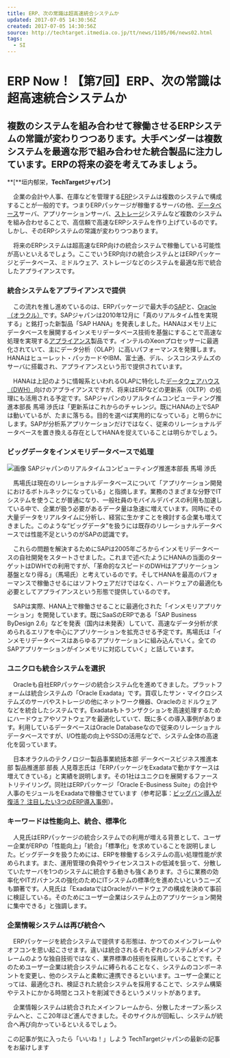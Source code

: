 ```yaml
---
title: ERP、次の常識は超高速統合システムか
updated: 2017-07-05 14:30:56Z
created: 2017-07-05 14:30:56Z
source: http://techtarget.itmedia.co.jp/tt/news/1105/06/news02.html
tags:
  - SI
---
```


# ERP Now！【第7回】ERP、次の常識は超高速統合システムか

## 複数のシステムを組み合わせて稼働させるERPシステムの常識が変わりつつあります。大手ベンダーは複数システムを最適な形で組み合わせた統合製品に注力しています。ERPの将来の姿を考えてみましょう。

**[**垣内郁栄，**TechTargetジャパン]**

　企業の会計や人事、在庫などを管理する[ERP](http://techtarget.itmedia.co.jp/tt/wpkw/erp.html)システムは複数のシステムで構成することが一般的です。つまりERPパッケージが稼働するサーバの他、[データベース](http://techtarget.itmedia.co.jp/tt/wpkw/database.html)サーバ、アプリケーションサーバ、[ストレージ](http://techtarget.itmedia.co.jp/tt/wpkw/storage.html)システムなど複数のシステムを組み合わせることで、高信頼で高速なERPシステムを作り上げているのです。しかし、そのERPシステムの常識が変わりつつあります。

　将来のERPシステムは超高速なERP向けの統合システムで稼働している可能性が高いといえるでしょう。ここでいうERP向けの統合システムとはERPパッケージとデータベース、ミドルウェア、ストレージなどのシステムを最適な形で統合したアプライアンスです。

### 統合システムをアプライアンスで提供

　この流れを推し進めているのは、ERPパッケージで最大手の[SAP](http://techtarget.itmedia.co.jp/tt/wpkw/sap.html)と、[Oracle（オラクル）](http://techtarget.itmedia.co.jp/tt/wpkw/oracle.html)です。SAPジャパンは2010年12月に「真のリアルタイム性を実現する」と銘打った新製品「SAP HANA」を発表しました。HANAはメモリ上にデータベースを展開するインメモリデータベース技術を基盤にすることで高速な処理を実現する[アプライアンス](http://techtarget.itmedia.co.jp/tt/wpkw/appliance.html)製品です。インテルのXeonプロセッサーに最適化されていて、主にデータ分析（OLAP）に高いパフォーマンスを発揮します。HANAはヒューレット・パッカードやIBM、富士通、デル、シスコシステムズのサーバに搭載され、アプライアンスという形で提供されています。

　HANAは上記のように情報系といわれるOLAPに特化した[データウェアハウス（DWH）](http://techtarget.itmedia.co.jp/tt/wpkw/dwh.html)向けのアプライアンスですが、将来はERPなどの更新系（OLTP）の処理にも活用される予定です。SAPジャパンのリアルタイムコンピューティング推進本部長 馬場 渉氏は「更新系はこれからのチャレンジ。既にHANAの上でSAPは動いているが、たまに落ちる。目的を選べば実用的になっている」と明らかにします。SAPが分析系アプリケーションだけではなく、従来のリレーショナルデータベースを置き換える存在としてHANAを捉えていることは明らかでしょう。

### ビッグデータをインメモリデータベースで処理

![画像](../_resources/ik_tt_db01.jpg)
SAPジャパンのリアルタイムコンピューティング推進本部長 馬場 渉氏

　馬場氏は現在のリレーショナルデータベースについて「アプリケーション開発におけるボトルネックになっている」と指摘します。業務のさまざまな分野でITシステムを使うことが普通になり、一般社員のモバイルデバイスの利用も加速している中で、企業が扱う必要があるデータ量は急速に増えています。同時にその大量データをリアルタイムに分析し、経営に生かすことを検討する企業も増えてきました。このような“ビッグデータ”を扱うには既存のリレーショナルデータベースでは性能不足というのがSAPの認識です。

　これらの問題を解決するためにSAPは2005年ごろからインメモリデータベースの自社開発をスタートさせました。これまで述べたようにHANAの当面のターゲットはDWHでの利用ですが、「革命的なスピードのDWHはアプリケーション基盤となり得る」（馬場氏）と考えているのです。そしてHANAを最高のパフォーマンスで稼働させるにはソフトウェアだけではなく、ハードウェアの最適化も必要としてアプライアンスという形態で提供しているのです。

　SAPは実際、HANA上で稼働させることに最適化された「インメモリアプリケーション」を開発しています。既にSaaSのERPである「SAP Business ByDesign 2.6」などを発表（国内は未発表）していて、高速なデータ分析が求められるエリアを中心にアプリケーションを拡充させる予定です。馬場氏は「インメモリデータベースはあらゆるアプリケーションに組み込んでいく。全てのSAPアプリケーションがインメモリに対応していく」と話しています。

### ユニクロも統合システムを選択

　Oracleも自社ERPパッケージの統合システム化を進めてきました。プラットフォームは統合システムの「Oracle Exadata」です。買収したサン・マイクロシステムズのサーバやストレージの他にネットワーク機器、Oracleのミドルウェアなどを統合したシステムです。Exadataもトランザクションを高速処理するためにハードウェアやソフトウェアを最適化していて、既に多くの導入事例があります。利用しているデータベースはOracle Databaseなので従来のリレーショナルデータベースですが、I/O性能の向上やSSDの活用などで、システム全体の高速化を図っています。

　日本オラクルのテクノロジー製品事業統括本部 データベースビジネス推進本部 製品推進部 部長 人見尊志氏は「ERPパッケージをExadataで動かすケースは増えてきている」と実績を説明します。その1社はユニクロを展開するファーストリテイリング。同社はERPパッケージ「Oracle E-Business Suite」の会計や人事のモジュールをExadataで稼働させています（参考記事：[ビッグバン導入が復活？ 注目したい3つのERP導入事例](http://techtarget.itmedia.co.jp/tt/news/1011/19/news06.html)）。

### キーワードは性能向上、統合、標準化

　人見氏はERPパッケージの統合システムでの利用が増える背景として、ユーザー企業がERPの「性能向上」「統合」「標準化」を求めていることを説明しました。ビッグデータを扱うためには、ERPを稼働するシステムの高い処理性能が求められます。また、運用管理の負荷やライセンスコストの低減を狙って、分散していたサーバを1つのシステムに統合する動きも強くあります。さらに業務の効率化やITガバナンスの強化のためにITシステムの標準化を進めたいというニーズも顕著です。人見氏は「ExadataではOracleがハードウェアの構成を決めて事前に検証している。そのためにユーザー企業はシステム上のアプリケーション開発に集中できる」と強調します。

### 企業情報システムは再び統合へ

　ERPパッケージを統合システムで提供する形態は、かつてのメインフレームやオフコンを思い起こさせます。違いは統合されるそれぞれのシステムがメインフレームのような独自技術ではなく、業界標準の技術を採用していることです。そのためユーザー企業は統合システムに縛られることなく、システムのコンポーネントを変更し、他のシステムと柔軟に連携できるといいます。ユーザー企業にとっては、最適化され、検証された統合システムを採用することで、システム構築やテストにかかる時間とコストを削減できるというメリットがあります。

　企業情報システムは統合されたメインフレームから、分散したオープン系システムへと、ここ20年ほど進んできました。そのサイクルが回転し、システムが統合へ再び向かっているといえるでしょう。

この記事が気に入ったら「いいね！」しよう
TechTargetジャパンの最新の記事をお届けします